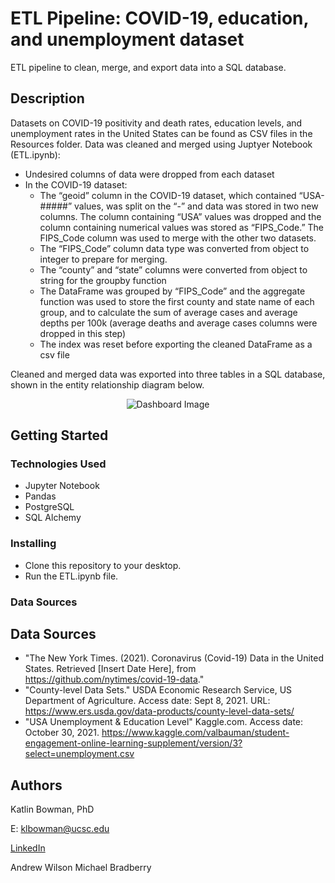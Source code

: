 # ETL Pipeline: COVID-19, education, and unemployment dataset

ETL pipeline to clean, merge, and export data into a SQL database. 

## Description
Datasets on COVID-19 positivity and death rates, education levels, and unemployment rates in the United States can be found as CSV files in the Resources folder. Data was cleaned and merged using Juptyer Notebook (ETL.ipynb): 
  -	Undesired columns of data were dropped from each dataset
  -	In the COVID-19 dataset:
    -	The “geoid” column in the COVID-19 dataset, which contained “USA-#####” values, was split on the “-” and data was stored in two new columns. The column containing “USA” values was dropped and the column containing numerical values was stored as “FIPS_Code.” The FIPS_Code column was used to merge with the other two datasets. 
    -	The “FIPS_Code” column data type was converted from object to integer to prepare for merging. 
    -	The “county” and “state” columns were converted from object to string for the groupby function
    -	The DataFrame was grouped by “FIPS_Code” and the aggregate function was used to store the first county and state name of each group, and to calculate the sum of average cases and average depths per 100k (average deaths and average cases columns were dropped in this step)
    -	The index was reset before exporting the cleaned DataFrame as a csv file

Cleaned and merged data was exported into three tables in a SQL database, shown in the entity relationship diagram below.
<p align="center">
  <img src="https://user-images.githubusercontent.com/74067302/140006516-782eb396-fc9a-480e-99ad-94799a18912b.png" alt="Dashboard Image"/>
</p>

## Getting Started

### Technologies Used 

* Jupyter Notebook
* Pandas
* PostgreSQL
* SQL Alchemy 

### Installing

* Clone this repository to your desktop.
* Run the ETL.ipynb file.

### Data Sources

## Data Sources
* "The New York Times. (2021). Coronavirus (Covid-19) Data in the United States. Retrieved [Insert Date Here], from https://github.com/nytimes/covid-19-data."
* "County-level Data Sets." USDA Economic Research Service, US Department of Agriculture. Access date: Sept 8, 2021. URL: https://www.ers.usda.gov/data-products/county-level-data-sets/
* "USA Unemployment & Education Level" Kaggle.com. Access date: October 30, 2021. https://www.kaggle.com/valbauman/student-engagement-online-learning-supplement/version/3?select=unemployment.csv

## Authors

Katlin Bowman, PhD

E: klbowman@ucsc.edu

[LinkedIn](https://www.linkedin.com/in/katlin-bowman/)

Andrew Wilson
Michael Bradberry

